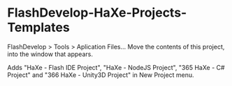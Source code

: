 FlashDevelop-HaXe-Projects-Templates
====================================
FlashDevelop > Tools > Aplication Files...
Move the contents of this project, into the window that appears.

Adds "HaXe - Flash IDE Project", "HaXe - NodeJS Project", "365 HaXe - C# Project" and "366 HaXe - Unity3D Project" in New Project menu.